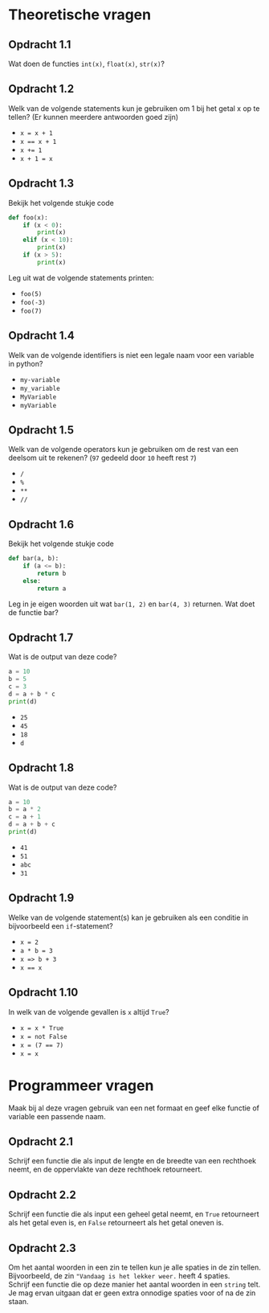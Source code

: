# Theoretische vragen

## Opdracht 1.1
Wat doen de functies `int(x)`, `float(x)`, `str(x)`?

## Opdracht 1.2
Welk van de volgende statements kun je gebruiken om 1 bij het getal x op te tellen? (Er kunnen meerdere antwoorden goed zijn)
- `x = x + 1`
- `x == x + 1`
- `x += 1`
- `x + 1 = x`

## Opdracht 1.3
Bekijk het volgende stukje code
```py
def foo(x):
    if (x < 0):
        print(x)
    elif (x < 10):
        print(x)
    if (x > 5):
        print(x)
```
Leg uit wat de volgende statements printen:
- `foo(5)`
- `foo(-3)`
- `foo(7)`

## Opdracht 1.4
Welk van de volgende identifiers is niet een legale naam voor een variable in python?
- `my-variable`
- `my_variable`
- `MyVariable`
- `myVariable`

## Opdracht 1.5
Welk van de volgende operators kun je gebruiken om de rest van een deelsom uit te rekenen? (`97` gedeeld door `10` heeft rest `7`)
- `/`
- `%`
- `**`
- `//`

## Opdracht 1.6
Bekijk het volgende stukje code
```py
def bar(a, b):
    if (a <= b):
        return b
    else:
        return a
```
Leg in je eigen woorden uit wat `bar(1, 2)` en `bar(4, 3)` returnen. Wat doet de functie bar?

## Opdracht 1.7
Wat is de output van deze code?
```py
a = 10
b = 5
c = 3
d = a + b * c
print(d)
```
- `25`
- `45`
- `18`
- `d`

## Opdracht 1.8
Wat is de output van deze code?
```py
a = 10
b = a * 2
c = a + 1
d = a + b + c
print(d)
```
- `41`
- `51`
- `abc`
- `31`

## Opdracht 1.9
Welke van de volgende statement(s) kan je gebruiken als een conditie in bijvoorbeeld een `if`-statement?
- `x = 2`
- `a * b = 3`
- `x => b + 3`
- `x == x`

## Opdracht 1.10
In welk van de volgende gevallen is `x` altijd `True`?
- `x = x * True`
- `x = not False`
- `x = (7 == 7)`
- `x = x`

# Programmeer vragen
Maak bij al deze vragen gebruik van een net formaat en geef elke functie of variable een passende naam.

## Opdracht 2.1
Schrijf een functie die als input de lengte en de breedte van een rechthoek neemt, en de oppervlakte van deze rechthoek retourneert.

## Opdracht 2.2
Schrijf een functie die als input een geheel getal neemt, en `True` retourneert als het getal even is, en `False` retourneert als het getal oneven is.

## Opdracht 2.3
Om het aantal woorden in een zin te tellen kun je alle spaties in de zin tellen. Bijvoorbeeld, de zin `"Vandaag is het lekker weer.` heeft 4 spaties.\
Schrijf een functie die op deze manier het aantal woorden in een `string` telt. Je mag ervan uitgaan dat er geen extra onnodige spaties voor of na de zin staan.